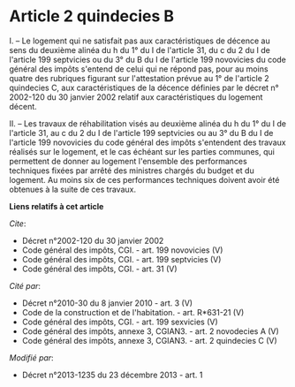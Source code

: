 # Article 2 quindecies B

I. – Le logement qui ne satisfait pas aux caractéristiques de décence au sens du deuxième alinéa du h du 1° du I de l'article
31, du c du 2 du I de l'article 199 septvicies ou du 3° du B du I de l'article 199 novovicies du code général des impôts
s'entend de celui qui ne répond pas, pour au moins quatre des rubriques figurant sur l'attestation prévue au 1° de l'article
2 quindecies C, aux caractéristiques de la décence définies par le décret n° 2002-120 du 30 janvier 2002 relatif aux
caractéristiques du logement décent.

II. – Les travaux de réhabilitation visés au deuxième alinéa du h du 1° du I de l'article 31, au c du 2 du I de l'article 199
septvicies ou au 3° du B du I de l'article 199 novovicies du code général des impôts s'entendent des travaux réalisés sur le
logement, et le cas échéant sur les parties communes, qui permettent de donner au logement l'ensemble des performances
techniques fixées par arrêté des ministres chargés du budget et du logement. Au moins six de ces performances techniques
doivent avoir été obtenues à la suite de ces travaux.

**Liens relatifs à cet article**

_Cite_:

  - Décret n°2002-120 du 30 janvier 2002
  - Code général des impôts, CGI. - art. 199 novovicies (V)
  - Code général des impôts, CGI. - art. 199 septvicies (V)
  - Code général des impôts, CGI. - art. 31 (V)

_Cité par_:

  - Décret n°2010-30 du 8 janvier 2010 - art. 3 (V)
  - Code de la construction et de l'habitation. - art. R*631-21 (V)
  - Code général des impôts, CGI. - art. 199 sexvicies (V)
  - Code général des impôts, annexe 3, CGIAN3. - art. 2 novodecies A (V)
  - Code général des impôts, annexe 3, CGIAN3. - art. 2 quindecies C (V)

_Modifié par_:

  - Décret n°2013-1235 du 23 décembre 2013 - art. 1
